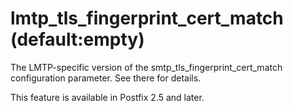 # lmtp_tls_fingerprint_cert_match (default:empty) 

 The LMTP-specific version of the smtp_tls_fingerprint_cert_match
configuration parameter.  See there for details. 

 This feature is available in Postfix 2.5 and later. 


